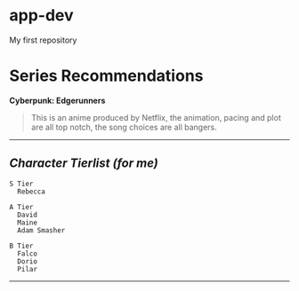 # app-dev
My first repository
# Series Recommendations
**Cyberpunk: Edgerunners**
> This is an anime produced by Netflix, the animation, pacing and plot are all top notch, the song choices are all bangers.
---
*Character Tierlist (for me)*
---
 

```
S Tier
  Rebecca 

```

```
A Tier
  David
  Maine
  Adam Smasher
```

```
B Tier
  Falco
  Dorio
  Pilar

```
---
